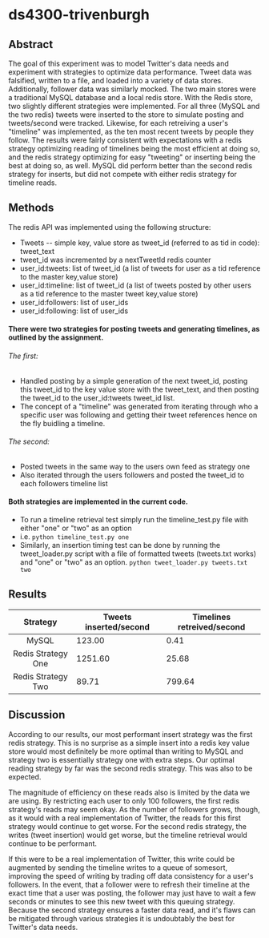 # ds4300-trivenburgh

## Abstract
The goal of this experiment was to model Twitter's data needs and experiment with strategies to optimize data performance. Tweet data was falsified, written to a file, and loaded into a variety of data stores. Additionally, follower data was similarly mocked. The two main stores were a traditional MySQL database and a local redis store. With the Redis store, two slightly different strategies were implemented. For all three (MySQL and the two redis) tweets were inserted to the store to simulate posting and tweets/second were tracked. Likewise, for each retreiving a user's "timeline" was implemented, as the ten most recent tweets by people they follow. The results were fairly consistent with expectations with a redis strategy optimizing reading of timelines being the most efficient at doing so, and the redis strategy optimizing for easy "tweeting" or inserting being the best at doing so, as well. MySQL did perform better than the second redis strategy for inserts, but did not compete with either redis strategy for timeline reads.


## Methods
  The redis API was implemented using the following structure:
   * Tweets -- simple key, value store as tweet_id (referred to as tid in code): tweet_text
   * tweet_id was incremented by a nextTweetId redis counter 
   * user_id:tweets: list of tweet_id (a list of tweets for user as a tid reference to the master key,value store)
   * user_id:timeline: list of tweet_id (a list of tweets posted by other users as a tid reference to the master tweet key,value store)
   * user_id:followers: list of user_ids
   * user_id:following: list of user_ids
#### There were two strategies for posting tweets and generating timelines, as outlined by the assignment.
   ###### The first:
   * Handled posting by a simple generation of the next tweet_id, posting this tweet_id to the key value store with the tweet_text, and then posting the tweet_id to the user_id:tweets tweet_id list.
   * The concept of a "timeline" was generated from iterating through who a specific user was following and getting their tweet references hence on the fly buidling a timeline.
  ###### The second:
   * Posted tweets in the same way to the users own feed as strategy one
   * Also iterated through the users followers and posted the tweet_id to each followers timeline list
#### Both strategies are implemented in the current code.
  * To run a timeline retrieval test simply run the timeline_test.py file with either "one" or "two" as an option
  * i.e. `python timeline_test.py one`
  * Similarly, an insertion timing test can be done by running the tweet_loader.py script with a file of formatted tweets (tweets.txt works) and "one" or "two" as an option. `python tweet_loader.py tweets.txt two`
   
## Results

| Strategy  | Tweets inserted/second  |  Timelines retreived/second |   
|:-:|---|---|
|  MySQL |  123.00 | 0.41  |   
|  Redis Strategy One |  1251.60 | 25.68  |   
|   Redis Strategy Two | 89.71  |  799.64 |   

## Discussion

According to our results, our most performant insert strategy was the first redis strategy. This is no surprise as a simple insert into a redis key value store would most definitely be more optimal than writing to MySQL and strategy two is essentially strategy one with extra steps. Our optimal reading strategy by far was the second redis strategy. This was also to be expected. 
 
The magnitude of efficiency on these reads also is limited by the data we are using. By restricting each user to only 100 followers, the first redis strategy's reads may seem okay. As the number of followers grows, though, as it would with a real implementation of Twitter, the reads for this first strategy would continue to get worse. For the second redis strategy, the writes (tweet insertion) would get worse, but the timeline retrieval would continue to be performant. 
 
If this were to be a real implementation of Twitter, this write could be augmented by sending the timeline writes to a queue of somesort, improving the speed of writing by trading off data consistency for a user's followers. In the event, that a follower were to refresh their timeline at the exact time that a user was posting, the follower may just have to wait a few seconds or minutes to see this new tweet with this queuing strategy. Because the second strategy ensures a faster data read, and it's flaws can be mitigated through various strategies it is undoubtably the best for Twitter's data needs.

